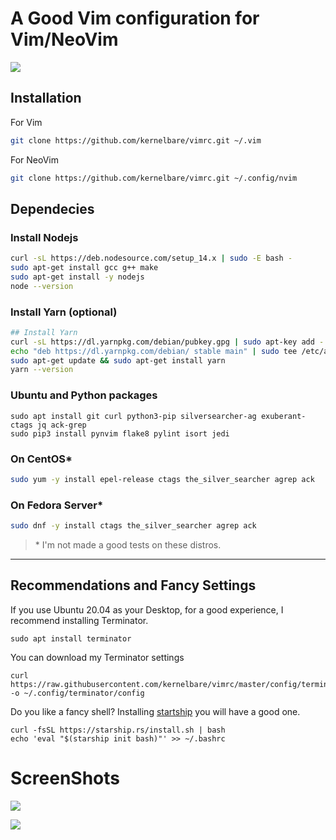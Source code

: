# A Good Vim configuration for Vim/NeoVim

![](https://github.com/kernelbare/vimrc/blob/master/img/2021-03-14_01-20.png)

## Installation

For Vim

```bash
git clone https://github.com/kernelbare/vimrc.git ~/.vim
```

For NeoVim

```bash
git clone https://github.com/kernelbare/vimrc.git ~/.config/nvim
```

## Dependecies

### Install Nodejs

```bash
curl -sL https://deb.nodesource.com/setup_14.x | sudo -E bash -
sudo apt-get install gcc g++ make
sudo apt-get install -y nodejs
node --version
```

### Install Yarn (optional)

```bash
## Install Yarn
curl -sL https://dl.yarnpkg.com/debian/pubkey.gpg | sudo apt-key add -
echo "deb https://dl.yarnpkg.com/debian/ stable main" | sudo tee /etc/apt/sources.list.d/yarn.list
sudo apt-get update && sudo apt-get install yarn
yarn --version
```

### Ubuntu and Python packages

```shell
sudo apt install git curl python3-pip silversearcher-ag exuberant-ctags jq ack-grep 
sudo pip3 install pynvim flake8 pylint isort jedi
```
### On CentOS\*
```bash
sudo yum -y install epel-release ctags the_silver_searcher agrep ack
```
### On Fedora Server\*
```bash
sudo dnf -y install ctags the_silver_searcher agrep ack
```

> \* I'm not made a good tests on these distros. 

---

## Recommendations and Fancy Settings

If you use Ubuntu 20.04 as your Desktop, for a good experience, I recommend installing Terminator.
```shell
sudo apt install terminator
```

You can download my Terminator settings

```shell
curl https://raw.githubusercontent.com/kernelbare/vimrc/master/config/terminator/config -o ~/.config/terminator/config
```

Do you like a fancy shell? Installing [startship](https://starship.rs/) you will have a good one.   
```shell
curl -fsSL https://starship.rs/install.sh | bash
echo 'eval "$(starship init bash)"' >> ~/.bashrc
```

# ScreenShots

![](https://github.com/kernelbare/vimrc/blob/master/img/2021-03-14_01-24.png)

![](https://github.com/kernelbare/vimrc/blob/master/img/2021-03-14_01-23.png)

